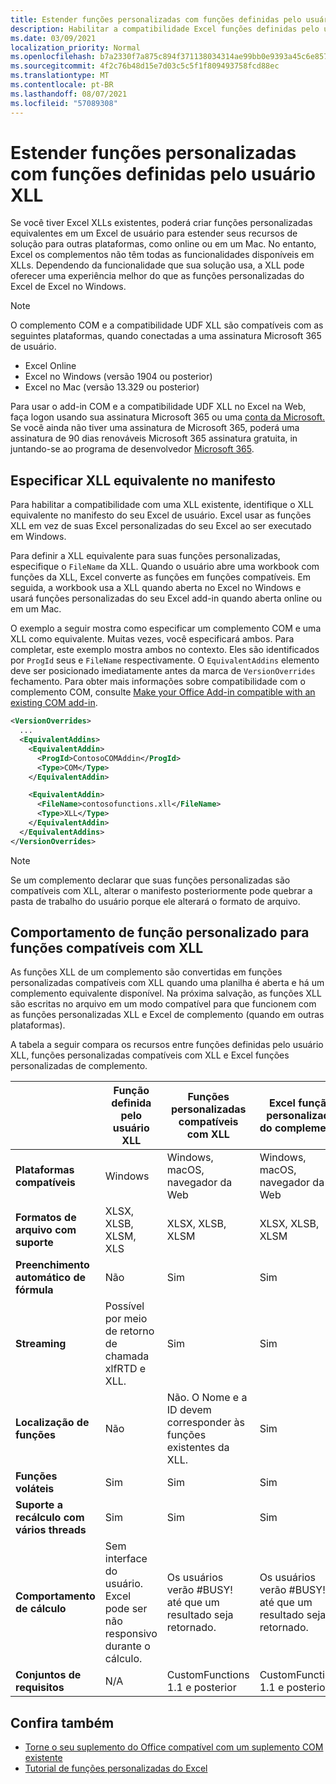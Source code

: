 ```yaml
---
title: Estender funções personalizadas com funções definidas pelo usuário XLL
description: Habilitar a compatibilidade Excel funções definidas pelo usuário XLL que tenham funcionalidade equivalente às suas funções personalizadas
ms.date: 03/09/2021
localization_priority: Normal
ms.openlocfilehash: b7a2330f7a875c894f371138034314ae99bb0e9393a45c6e8572a97a084fe94e
ms.sourcegitcommit: 4f2c76b48d15e7d03c5c5f1f809493758fcd88ec
ms.translationtype: MT
ms.contentlocale: pt-BR
ms.lasthandoff: 08/07/2021
ms.locfileid: "57089308"
---
```

# <a name="extend-custom-functions-with-xll-user-defined-functions"></a>Estender funções personalizadas com funções definidas pelo usuário XLL

Se você tiver Excel XLLs existentes, poderá criar funções personalizadas equivalentes em um Excel de usuário para estender seus recursos de solução para outras plataformas, como online ou em um Mac. No entanto, Excel os complementos não têm todas as funcionalidades disponíveis em XLLs. Dependendo da funcionalidade que sua solução usa, a XLL pode oferecer uma experiência melhor do que as funções personalizadas do Excel de Excel no Windows.

> [!NOTE]
> O complemento COM e a compatibilidade UDF XLL são compatíveis com as seguintes plataformas, quando conectadas a uma assinatura Microsoft 365 de usuário.
>
> - Excel Online
> - Excel no Windows (versão 1904 ou posterior)
> - Excel no Mac (versão 13.329 ou posterior)
>
> Para usar o add-in COM e a compatibilidade UDF XLL no Excel na Web, faça logon usando sua assinatura Microsoft 365 ou uma [conta da Microsoft.](https://account.microsoft.com/account) Se você ainda não tiver uma assinatura de Microsoft 365, poderá uma assinatura de 90 dias renováveis Microsoft 365 assinatura gratuita, in juntando-se ao programa de desenvolvedor [Microsoft 365](https://developer.microsoft.com/office/dev-program).

## <a name="specify-equivalent-xll-in-the-manifest"></a>Especificar XLL equivalente no manifesto

Para habilitar a compatibilidade com uma XLL existente, identifique o XLL equivalente no manifesto do seu Excel de usuário. Excel usar as funções XLL em vez de suas Excel personalizadas do seu Excel ao ser executado em Windows.

Para definir a XLL equivalente para suas funções personalizadas, especifique o `FileName` da XLL. Quando o usuário abre uma workbook com funções da XLL, Excel converte as funções em funções compatíveis. Em seguida, a workbook usa a XLL quando aberta no Excel no Windows e usará funções personalizadas do seu Excel add-in quando aberta online ou em um Mac.

O exemplo a seguir mostra como especificar um complemento COM e uma XLL como equivalente. Muitas vezes, você especificará ambos. Para completar, este exemplo mostra ambos no contexto. Eles são identificados por `ProgId` seus e `FileName` respectivamente. O `EquivalentAddins` elemento deve ser posicionado imediatamente antes da marca de `VersionOverrides` fechamento. Para obter mais informações sobre compatibilidade com o complemento COM, consulte [Make your Office Add-in compatible with an existing COM add-in](../develop/make-office-add-in-compatible-with-existing-com-add-in.md).

```xml
<VersionOverrides>
  ...
  <EquivalentAddins>
    <EquivalentAddin>
      <ProgId>ContosoCOMAddin</ProgId>
      <Type>COM</Type>
    </EquivalentAddin>

    <EquivalentAddin>
      <FileName>contosofunctions.xll</FileName>
      <Type>XLL</Type>
    </EquivalentAddin>
  </EquivalentAddins>
</VersionOverrides>
```

> [!NOTE]
> Se um complemento declarar que suas funções personalizadas são compatíveis com XLL, alterar o manifesto posteriormente pode quebrar a pasta de trabalho do usuário porque ele alterará o formato de arquivo.

## <a name="custom-function-behavior-for-xll-compatible-functions"></a>Comportamento de função personalizado para funções compatíveis com XLL

As funções XLL de um complemento são convertidas em funções personalizadas compatíveis com XLL quando uma planilha é aberta e há um complemento equivalente disponível. Na próxima salvação, as funções XLL são escritas no arquivo em um modo compatível para que funcionem com as funções personalizadas XLL e Excel de complemento (quando em outras plataformas).

A tabela a seguir compara os recursos entre funções definidas pelo usuário XLL, funções personalizadas compatíveis com XLL e Excel funções personalizadas de complemento.

|         |Função definida pelo usuário XLL |Funções personalizadas compatíveis com XLL |Excel função personalizada do complemento |
|---------|---------|---------|---------|
| **Plataformas compatíveis** | Windows | Windows, macOS, navegador da Web | Windows, macOS, navegador da Web |
| **Formatos de arquivo com suporte** | XLSX, XLSB, XLSM, XLS | XLSX, XLSB, XLSM | XLSX, XLSB, XLSM |
| **Preenchimento automático de fórmula** | Não | Sim | Sim |
| **Streaming** | Possível por meio de retorno de chamada xlfRTD e XLL. | Sim | Sim |
| **Localização de funções** | Não | Não. O Nome e a ID devem corresponder às funções existentes da XLL. | Sim |
| **Funções voláteis** | Sim | Sim | Sim |
| **Suporte a recálculo com vários threads** | Sim | Sim | Sim |
| **Comportamento de cálculo** | Sem interface do usuário. Excel pode ser não responsivo durante o cálculo. | Os usuários verão #BUSY! até que um resultado seja retornado. | Os usuários verão #BUSY! até que um resultado seja retornado. |
| **Conjuntos de requisitos** | N/A | CustomFunctions 1.1 e posterior | CustomFunctions 1.1 e posterior |

## <a name="see-also"></a>Confira também

- [Torne o seu suplemento do Office compatível com um suplemento COM existente](../develop/make-office-add-in-compatible-with-existing-com-add-in.md)
- [Tutorial de funções personalizadas do Excel](../tutorials/excel-tutorial-create-custom-functions.md)
